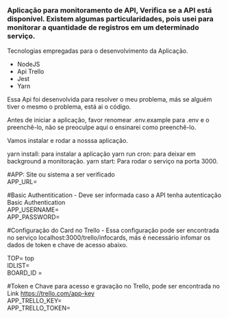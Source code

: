 <h3>Aplicação para monitoramento de API, Verifica se a API  está disponível. Existem algumas particularidades, pois usei para 
monitorar a quantidade de registros em um determinado serviço.</h3>

Tecnologias empregadas para o desenvolvimento da Aplicação.
  <ul>
  <li>NodeJS</li>
    <li>Api Trello</li>
    <li>Jest</li>
    <li>Yarn</li>
  </ul>


Essa Api foi desenvolvida para resolver o meu problema, más se alguém tiver o mesmo o problema, está ai o código.


Antes de iniciar a aplicação, favor renomear .env.example para .env e o preenchê-lo, não se preoculpe aqui o ensinarei como preenchê-lo.

Vamos instalar e rodar a nosssa aplicação.

yarn install: para instalar a aplicação
yarn run cron: para deixar em background a monitoração.
yarn start: Para rodar o serviço na porta 3000.


#APP: Site ou sistema a ser verificado<br>
APP_URL=

#Basic Authentitication  - Deve ser informada caso a API tenha autenticação Basic Authentication<br>
APP_USERNAME=<br>
APP_PASSWORD=<br>

#Configuração do Card no Trello - Essa configuração pode ser encontrada no serviço localhost:3000/trello/infocards, más é necessário infomar os
dados de token e chave de acesso abaixo.<br>

TOP= top<br>
IDLIST=<br>
BOARD_ID =<br>


#Token e Chave para acesso e gravação no Trello, pode ser encontrada no Link https://trello.com/app-key<br>
APP_TRELLO_KEY=<br>
APP_TRELLO_TOKEN=<br>


